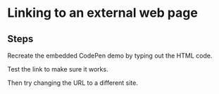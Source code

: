 # Linking to an external web page

## Steps

Recreate the embedded CodePen demo by typing out the HTML code.

Test the link to make sure it works.

Then try changing the URL to a different site.
